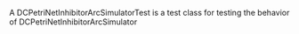 A DCPetriNetInhibitorArcSimulatorTest is a test class for testing the behavior of DCPetriNetInhibitorArcSimulator
